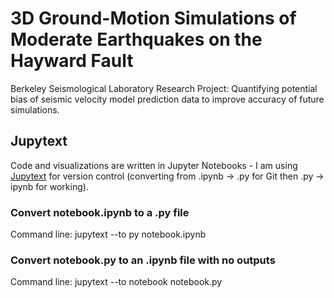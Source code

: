 # 3D Ground-Motion Simulations of Moderate Earthquakes on the Hayward Fault
Berkeley Seismological Laboratory Research Project: Quantifying potential bias of seismic velocity model prediction data to improve accuracy of future simulations.

## Jupytext
Code and visualizations are written in Jupyter Notebooks - I am using [Jupytext](https://jupytext.readthedocs.io/en/latest/install.html) for version control (converting from .ipynb -> .py for Git then .py -> ipynb for working).

### Convert notebook.ipynb to a .py file
Command line: jupytext --to py notebook.ipynb

### Convert notebook.py to an .ipynb file with no outputs
Command line: jupytext --to notebook notebook.py
